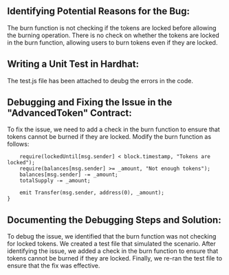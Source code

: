 ## Identifying Potential Reasons for the Bug:
The burn function is not checking if the tokens are locked before allowing the burning operation. There is no check on whether the tokens are locked in the burn function, allowing users to burn tokens even if they are locked.

## Writing a Unit Test in Hardhat:
The test.js file has been attached to deubg the errors in the code. 

## Debugging and Fixing the Issue in the "AdvancedToken" Contract:
To fix the issue, we need to add a check in the burn function to ensure that tokens cannot be burned if they are locked. Modify the burn function as follows:

```function burn(uint256 _amount) public {
    require(lockedUntil[msg.sender] < block.timestamp, "Tokens are locked");
    require(balances[msg.sender] >= _amount, "Not enough tokens");        
    balances[msg.sender] -= _amount;
    totalSupply -= _amount;

    emit Transfer(msg.sender, address(0), _amount);
}
```
## Documenting the Debugging Steps and Solution:
To debug the issue, we identified that the burn function was not checking for locked tokens. We created a test file that simulated the scenario. After identifying the issue, we added a check in the burn function to ensure that tokens cannot be burned if they are locked. Finally, we re-ran the test file to ensure that the fix was effective.

